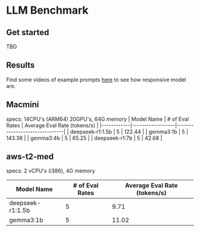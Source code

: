 # LLM Benchmark

## Get started 
TBD

## Results

Find some videos of example prompts [here](https://app.clickup.com/t/86c32ythz) to see how responsive model are.

## Macmini
specs: 14CPU's (ARM64) 20GPU's, 64G memory
| Model Name | # of Eval Rates | Average Eval Rate (tokens/s) |
|------------|------------------|-------------------------------|
| deepseek-r1:1.5b | 5 | 122.44 |
| gemma3:1b | 5 | 143.38 |
| gemma3:4b | 5 | 65.25 |
| deepseek-r1:7b | 5 | 42.68 |

## aws-t2-med
specs: 2 vCPU's (i386), 4G memory

| Model Name | # of Eval Rates | Average Eval Rate (tokens/s) |
|------------|------------------|-------------------------------|
| deepseek-r1:1.5b | 5 | 9.71 |
| gemma3:1b | 5 | 11.02 |
